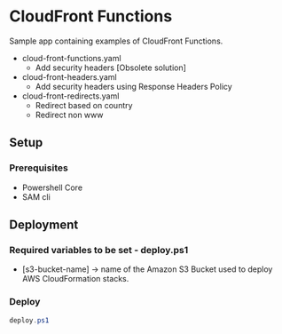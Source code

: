 # CloudFront Functions

Sample app containing examples of CloudFront Functions.

* cloud-front-functions.yaml
    * Add security headers \[Obsolete solution\]
* cloud-front-headers.yaml
    * Add security headers using Response Headers Policy
* cloud-front-redirects.yaml
    * Redirect based on country
    * Redirect non www

## Setup

### Prerequisites

* Powershell Core
* SAM cli

## Deployment

### Required variables to be set - deploy.ps1

* \[s3-bucket-name\] -> name of the Amazon S3 Bucket used to deploy AWS CloudFormation stacks.

### Deploy

```powershell
deploy.ps1
```